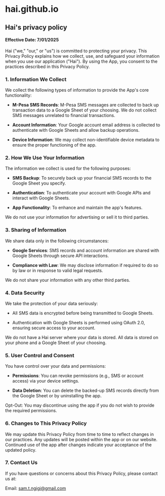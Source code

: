 # hai.github.io

## Hai's privacy policy

#### Effective Date: 7/01/2025

Hai ("we," "our," or "us") is committed to protecting your privacy. This Privacy Policy explains how we collect, use, and safeguard your information when you use our application ("Hai"). By using the App, you consent to the practices described in this Privacy Policy.

### 1. Information We Collect
We collect the following types of information to provide the App's core functionality:

- __M-Pesa SMS Records__: M-Pesa SMS messages are collected to back up transaction data to a Google Sheet of your choosing. We do not collect SMS messages unrelated to financial transactions.
    
- __Account Information__: Your Google account email address is collected to authenticate with Google Sheets and allow backup operations.
    
- __Device Information__: We may collect non-identifiable device metadata to ensure the proper functioning of the app.  

### 2. How We Use Your Information
The information we collect is used for the following purposes:

- __SMS Backup__: To securely back up your financial SMS records to the Google Sheet you specify.
	    
- __Authentication__: To authenticate your account with Google APIs and interact with Google Sheets.
    
- __App Functionality__: To enhance and maintain the app's features.
	
We do not use your information for advertising or sell it to third parties.

### 3. Sharing of Information
We share data only in the following circumstances:

- __Google Services__: SMS records and account information are shared with Google Sheets through secure API interactions.
    
- __Compliance with Law__: We may disclose information if required to do so by law or in response to valid legal requests.

We do not share your information with any other third parties.

### 4. Data Security
We take the protection of your data seriously:

- All SMS data is encrypted before being transmitted to Google Sheets.
    
- Authentication with Google Sheets is performed using OAuth 2.0, ensuring secure access to your account.

We do not have a Hai server where your data is stored. All data is stored on your phone and a Google Sheet of your choosing.

### 5. User Control and Consent

You have control over your data and permissions:

- __Permissions__: You can revoke permissions (e.g., SMS or account access) via your device settings.
    
- __Data Deletion__: You can delete the backed-up SMS records directly from the Google Sheet or by uninstalling the app.

Opt-Out: You may discontinue using the app if you do not wish to provide the required permissions.

### 6. Changes to This Privacy Policy

We may update this Privacy Policy from time to time to reflect changes in our practices. Any updates will be posted within the app or on our website. Continued use of the app after changes indicate your acceptance of the updated policy.

### 7. Contact Us

If you have questions or concerns about this Privacy Policy, please contact us at:

Email: sam.t.ngigi@gmail.com



